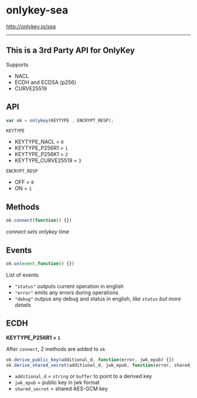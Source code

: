 # onlykey-sea
http://onlykey.io/sea

------

This is a 3rd Party API for OnlyKey
---

Supports
* NACL
* ECDH and ECDSA (p256)
* CURVE25519


API
----

```js
var ok = onlykey(KEYTYPE , ENCRYPT_RESP);
```
`KEYTYPE`
*   KEYTYPE_NACL = `0`
*   KEYTYPE_P256R1 = `1`
*   KEYTYPE_P256K1 = `2`
*   KEYTYPE_CURVE25519 = `3`

`ENCRYPT_RESP`
*   OFF = `0`
*   ON  = `1`

Methods
-----

```js
ok.connect(function() {})
```
_connect sets onlykey time_



Events
-----

```js
ok.on(event,function() {})
```

List of events

* `"status"`  outputs current operation in english
* `"error"`   emits any errors during operations
* `"debug"`   outpus any debug and status in english, _like `status` but more details_


ECDH 
-----

__KEYTYPE_P256R1 = `1`__

After `connect`, 2 methods are added to `ok`


```js
ok.derive_public_key(additional_d, function(error, jwk_epub) {})
ok.derive_shared_secret(additional_d, jwk_epub, function(error, shared_secret) {})
```

*   `additional_d` = `string` or `buffer` to point to a derived key
*   `jwk_epub` = public key in jwk format
*   `shared_secret`  = shared AES-GCM key


